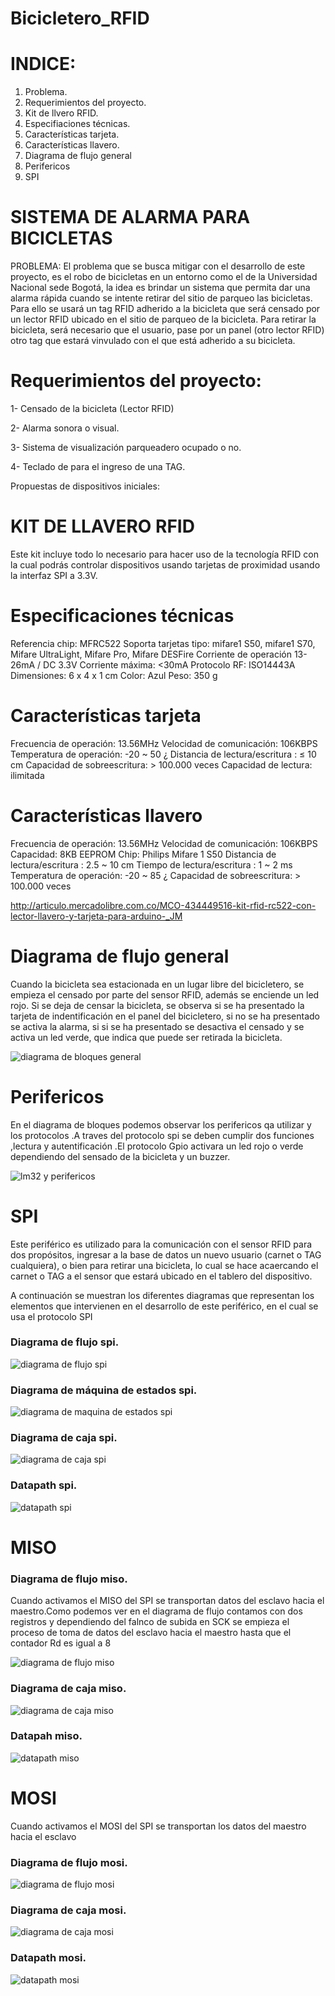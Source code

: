 # Bicicletero_RFID




# INDICE:


1. Problema.
2. Requerimientos del proyecto.
3. Kit de llvero RFID.
4. Especifiaciones técnicas.
5. Características tarjeta.
6. Características llavero.
7. Diagrama de flujo general
8. Perifericos
9. SPI 




# SISTEMA DE ALARMA PARA BICICLETAS

PROBLEMA: El problema que se busca mitigar con el desarrollo de este proyecto, es el robo de bicicletas en un entorno como el de la Universidad Nacional sede Bogotá, la idea es brindar un sistema que permita dar una alarma rápida cuando se intente retirar del sitio de parqueo las bicicletas. Para ello se usará un tag RFID adherido a la bicicleta que será censado por un lector RFID ubicado en el sitio de parqueo de la bicicleta. Para retirar la bicicleta, será necesario que el usuario, pase por un panel (otro lector RFID) otro tag que estará vinvulado con el que está adherido a su bicicleta.

# Requerimientos del proyecto:

1- Censado de la bicicleta (Lector RFID)

2- Alarma sonora o visual.

3- Sistema de visualización parqueadero ocupado o no.

4- Teclado de para el ingreso de una TAG.

Propuestas de dispositivos iniciales:


# KIT DE LLAVERO RFID

Este kit incluye todo lo necesario para hacer uso de la tecnología RFID con la cual podrás controlar dispositivos usando tarjetas de proximidad usando la interfaz SPI a 3.3V.

# Especificaciones técnicas
Referencia chip: MFRC522
Soporta tarjetas tipo: mifare1 S50, mifare1 S70, Mifare UltraLight, Mifare Pro, Mifare DESFire
Corriente de operación 13-26mA / DC 3.3V
Corriente máxima: <30mA
Protocolo RF: ISO14443A
Dimensiones: 6 x 4 x 1 cm
Color: Azul
Peso: 350 g

# Características tarjeta
Frecuencia de operación: 13.56MHz
Velocidad de comunicación: 106KBPS
Temperatura de operación: -20 ~ 50 ¿
Distancia de lectura/escritura : ≤ 10 cm
Capacidad de sobreescritura: > 100.000 veces
Capacidad de lectura: ilimitada

# Características llavero
Frecuencia de operación: 13.56MHz
Velocidad de comunicación: 106KBPS
Capacidad: 8KB EEPROM
Chip: Philips Mifare 1 S50
Distancia de lectura/escritura : 2.5 ~ 10 cm
Tiempo de lectura/escritura : 1 ~ 2 ms
Temperatura de operación: -20 ~ 85 ¿
Capacidad de sobreescritura: > 100.000 veces








http://articulo.mercadolibre.com.co/MCO-434449516-kit-rfid-rc522-con-lector-llavero-y-tarjeta-para-arduino-_JM







# Diagrama de flujo general



Cuando la bicicleta sea estacionada en un lugar libre del bicicletero, se empieza el censado por parte del sensor RFID, además se enciende un led rojo. Si se deja de censar la bicicleta, se observa si se ha presentado la tarjeta de indentificación en el panel 
del bicicletero, si no se ha presentado se activa la alarma, si si se ha presentado se desactiva el censado y se activa un led verde, que indica que puede ser retirada la bicicleta. 

![diagrama de bloques general](https://cloud.githubusercontent.com/assets/25775237/26181044/8bcd164e-3b32-11e7-90b0-4669b16d351d.png)










# Perifericos

En el diagrama de bloques podemos observar los perifericos qa utilizar y los protocolos .A traves del protocolo spi se deben cumplir dos funciones ,lectura y autentificación .El protocolo Gpio activara un led rojo o verde dependiendo del sensado de la bicicleta y un buzzer.  


![lm32 y perifericos](https://cloud.githubusercontent.com/assets/25775237/26181045/8bdaa11a-3b32-11e7-9549-793cb6322d57.png)



# SPI 


Este periférico es utilizado para la comunicación con el sensor RFID para dos propósitos, ingresar a la base de datos un nuevo usuario (carnet o TAG cualquiera), o bien para retirar una bicicleta, lo cual se hace acaercando el carnet o TAG a el sensor que estará ubicado en el tablero del dispositivo.


A continuación se muestran los diferentes diagramas que representan los elementos que intervienen en el desarrollo de este periférico, en el cual se usa el protocolo SPI



### Diagrama de flujo spi.
![diagrama de flujo spi](https://cloud.githubusercontent.com/assets/25775237/26180686/64e92948-3b30-11e7-9e22-26bd38b93d83.png)

### Diagrama de máquina de estados spi.

![diagrama de maquina de estados spi](https://cloud.githubusercontent.com/assets/25775237/26180683/64dc28ce-3b30-11e7-8c59-8d0429968ab9.png)

### Diagrama de caja spi.
![diagrama de caja spi](https://cloud.githubusercontent.com/assets/25775237/26180685/64e5f2c8-3b30-11e7-86ea-7950d9c388c2.png)

### Datapath spi.
![datapath spi](https://cloud.githubusercontent.com/assets/25775237/26180684/64df23bc-3b30-11e7-9d09-196bd3b4e8e8.png)



# MISO
### Diagrama de flujo miso.



Cuando activamos el MISO del SPI se transportan datos del esclavo hacia el maestro.Como podemos ver en el diagrama de flujo contamos con dos registros y dependiendo del falnco de subida en SCK se empieza el proceso de toma de datos del esclavo hacia el maestro hasta que el contador Rd es igual a 8



![diagrama de flujo miso](https://cloud.githubusercontent.com/assets/25775237/26180688/65768f9a-3b30-11e7-9c4e-6a88c4dcd18c.png)

### Diagrama de caja miso.

![diagrama de caja miso](https://cloud.githubusercontent.com/assets/25775237/26180681/64bded8c-3b30-11e7-8189-788a81ef2653.png)

### Datapah miso.

![datapath miso](https://cloud.githubusercontent.com/assets/25775237/26180679/64b3ebd4-3b30-11e7-8bd7-f88e74870154.png)



# MOSI

Cuando activamos el MOSI del SPI se transportan los datos del maestro hacia el esclavo






### Diagrama de flujo mosi.
![diagrama de flujo mosi](https://cloud.githubusercontent.com/assets/25775237/26180689/6594b0ba-3b30-11e7-8b29-2d8effe1d90c.png)

### Diagrama de caja mosi.
![diagrama de caja mosi](https://cloud.githubusercontent.com/assets/25775237/26180682/64c44164-3b30-11e7-9f29-58e12f8af5d7.png)

### Datapath mosi.
![datapath mosi](https://cloud.githubusercontent.com/assets/25775237/26180680/64b76638-3b30-11e7-907c-1a24579f5c93.png)





















